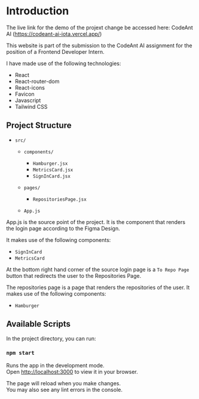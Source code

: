 # Introduction

The live link for the demo of the projext change be accessed here: CodeAnt AI (https://codeant-ai-iota.vercel.app/)

This website is part of the submission to the CodeAnt AI assignment for the position of a Frontend Developer Intern.

I have made use of the following technologies:
- React
- React-router-dom
- React-icons
- Favicon
- Javascript
- Tailwind CSS

## Project Structure

- `src/`
  - `components/`
    - `Hamburger.jsx`
    - `MetricsCard.jsx`
    - `SignInCard.jsx`
  - `pages/`
    - `RepositoriesPage.jsx`

  - `App.js`

App.js is the source point of the project. It is the component that renders the login page according to the Figma Design.

It makes use of the following components:
- `SignInCard`
- `MetricsCard`

At the bottom right hand corner of the source login page is a `To Repo Page` button that redirects the user to the Repositories Page.

The repositories page is a page that renders the repositories of the user. It makes use of the following components:
- `Hamburger`

## Available Scripts

In the project directory, you can run:

### `npm start`

Runs the app in the development mode.\
Open [http://localhost:3000](http://localhost:3000) to view it in your browser.

The page will reload when you make changes.\
You may also see any lint errors in the console.


